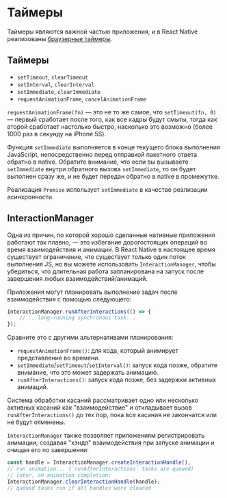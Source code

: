 # Таймеры

Таймеры являются важной частью приложения, и в React Native реализованы [браузерные таймеры](https://developer.mozilla.org/docs/Learn/JavaScript/Asynchronous/Timeouts_and_intervals).

## Таймеры

-   `setTimeout`, `clearTimeout`
-   `setInterval`, `clearInterval`
-   `setImmediate`, `clearImmediate`
-   `requestAnimationFrame`, `cancelAnimationFrame`

`requestAnimationFrame(fn)` — это не то же самое, что `setTimeout(fn, 0)` — первый сработает после того, как все кадры будут смыты, тогда как второй сработает настолько быстро, насколько это возможно (более 1000 раз в секунду на iPhone 5S).

Функция `setImmediate` выполняется в конце текущего блока выполнения JavaScript, непосредственно перед отправкой пакетного ответа обратно в native. Обратите внимание, что если вы вызываете `setImmediate` внутри обратного вызова `setImmediate`, то он будет выполнен сразу же, и не будет передан обратно в native в промежутке.

Реализация `Promise` использует `setImmediate` в качестве реализации асинхронности.

## InteractionManager

Одна из причин, по которой хорошо сделанные нативные приложения работают так плавно, — это избегание дорогостоящих операций во время взаимодействия и анимации. В React Native в настоящее время существует ограничение, что существует только один поток выполнения JS, но вы можете использовать `InteractionManager`, чтобы убедиться, что длительная работа запланирована на запуск после завершения любых взаимодействий/анимаций.

Приложения могут планировать выполнение задач после взаимодействия с помощью следующего:

```ts
InteractionManager.runAfterInteractions(() => {
    // ...long-running synchronous task...
});
```

Сравните это с другими альтернативами планирования:

-   `requestAnimationFrame()`: для кода, который анимирует представление во времени.
-   `setImmediate`/`setTimeout`/`setInterval()`: запуск кода позже, обратите внимание, что это может задержать анимацию.
-   `runAfterInteractions()`: запуск кода позже, без задержки активных анимаций.

Система обработки касаний рассматривает одно или несколько активных касаний как "взаимодействие" и откладывает вызов `runAfterInteractions()` до тех пор, пока все касания не закончатся или не будут отменены.

`InteractionManager` также позволяет приложениям регистрировать анимации, создавая "хэндл" взаимодействия при запуске анимации и очищая его по завершении:

```ts
const handle = InteractionManager.createInteractionHandle();
// run animation... (`runAfterInteractions` tasks are queued)
// later, on animation completion:
InteractionManager.clearInteractionHandle(handle);
// queued tasks run if all handles were cleared
```

